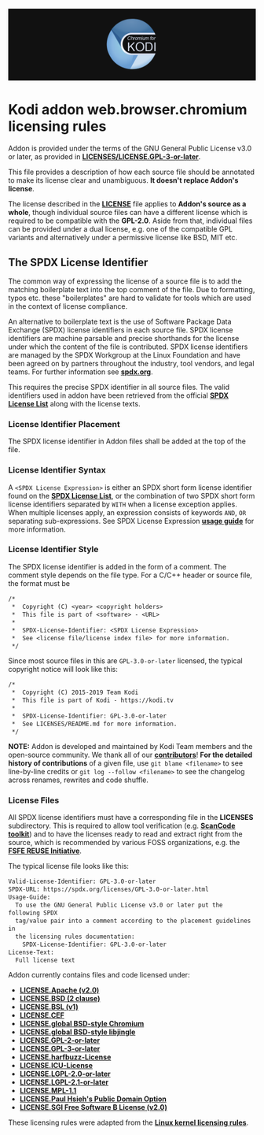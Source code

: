 ![Kodi Logo](../docs/resources/banner_slim.png)

# Kodi addon web.browser.chromium licensing rules
Addon is provided under the terms of the GNU General Public License v3.0 or later, as provided in **[LICENSES/LICENSE.GPL-3-or-later](GPL-3.0-or-later)**.

This file provides a description of how each source file should be annotated to make its license clear and unambiguous. **It doesn't replace Addon's license**.

The license described in the **[LICENSE](../LICENSE.md)** file applies to **Addon's source as a whole**, though individual source files can have a different license which is required to be compatible with the **GPL-2.0**. Aside from that, individual files can be provided under a dual license, e.g. one of the compatible GPL variants and alternatively under a permissive license like BSD, MIT etc.

## The SPDX License Identifier
The common way of expressing the license of a source file is to add the matching boilerplate text into the top comment of the file. Due to formatting, typos etc. these "boilerplates" are hard to validate for tools which are used in the context of license compliance.

An alternative to boilerplate text is the use of Software Package Data Exchange (SPDX) license identifiers in each source file. SPDX license identifiers are machine parsable and precise shorthands for the license under which the content of the file is contributed. SPDX license identifiers are managed by the SPDX Workgroup at the Linux Foundation and have been agreed on by partners throughout the industry, tool vendors, and legal teams. For further information see **[spdx.org](https://spdx.org/)**.

This requires the precise SPDX identifier in all source files. The valid identifiers used in addon have been retrieved from the official **[SPDX License List](https://spdx.org/licenses/)** along with the license texts.

### License Identifier Placement
The SPDX license identifier in Addon files shall be added at the top of the file.

### License Identifier Syntax
A `<SPDX License Expression>` is either an SPDX short form license identifier found on the **[SPDX License List](https://spdx.org/licenses/)**, or the combination of two SPDX short form license identifiers separated by `WITH` when a license exception applies. When multiple licenses apply, an expression consists of keywords `AND`, `OR` separating sub-expressions. See SPDX License Expression **[usage guide](https://spdx.org/ids)** for more information.

### License Identifier Style
The SPDX license identifier is added in the form of a comment. The comment style depends on the file type. For a C/C++ header or source file, the format must be
```
/*
 *  Copyright (C) <year> <copyright holders>
 *  This file is part of <software> - <URL>
 *
 *  SPDX-License-Identifier: <SPDX License Expression>
 *  See <license file/license index file> for more information.
 */
```

Since most source files in this are `GPL-3.0-or-later` licensed, the typical copyright notice will look like this:
```
/*
 *  Copyright (C) 2015-2019 Team Kodi
 *  This file is part of Kodi - https://kodi.tv
 *
 *  SPDX-License-Identifier: GPL-3.0-or-later
 *  See LICENSES/README.md for more information.
 */
```

**NOTE:** Addon is developed and maintained by Kodi Team members and the open-source community. We thank all of our **[contributors](https://github.com/xbmc/xbmc/graphs/contributors)**! **For the detailed history of contributions** of a given file, use `git blame <filename>` to see line-by-line credits or `git log --follow <filename>` to see the changelog across renames, rewrites and code shuffle.

### License Files
All SPDX license identifiers must have a corresponding file in the **LICENSES** subdirectory. This is required to allow tool verification (e.g. **[ScanCode toolkit](https://github.com/nexB/scancode-toolkit)**) and to have the licenses ready to read and extract right from the source, which is recommended by various FOSS organizations, e.g. the **[FSFE REUSE Initiative](https://reuse.software/)**.

The typical license file looks like this:
```
Valid-License-Identifier: GPL-3.0-or-later
SPDX-URL: https://spdx.org/licenses/GPL-3.0-or-later.html
Usage-Guide:
  To use the GNU General Public License v3.0 or later put the following SPDX
  tag/value pair into a comment according to the placement guidelines in
  the licensing rules documentation:
    SPDX-License-Identifier: GPL-3.0-or-later
License-Text:
  Full license text
```

Addon currently contains files and code licensed under:

* **[LICENSE.Apache (v2.0)]()**
* **[LICENSE.BSD (2 clause)]()**
* **[LICENSE.BSL (v1)]()**
* **[LICENSE.CEF]()**
* **[LICENSE.global BSD-style Chromium]()**
* **[LICENSE.global BSD-style libjingle]()**
* **[LICENSE.GPL-2-or-later]()**
* **[LICENSE.GPL-3-or-later]()**
* **[LICENSE.harfbuzz-License]()**
* **[LICENSE.ICU-License]()**
* **[LICENSE.LGPL-2.0-or-later]()**
* **[LICENSE.LGPL-2.1-or-later]()**
* **[LICENSE.MPL-1.1]()**
* **[LICENSE.Paul Hsieh's Public Domain Option]()**
* **[LICENSE.SGI Free Software B License (v2.0)]()**

These licensing rules were adapted from the **[Linux kernel licensing rules](https://github.com/torvalds/linux/blob/master/Documentation/process/license-rules.rst)**.

